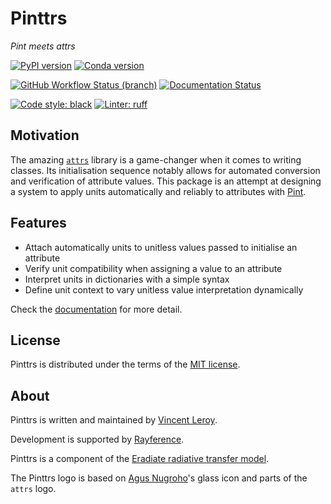 # Pinttrs

*Pint meets attrs*

[![PyPI version](https://img.shields.io/pypi/v/pinttrs?color=blue&style=flat-square)](https://pypi.org/project/pinttrs)
[![Conda version](https://img.shields.io/conda/v/eradiate/pinttrs?color=blue&style=flat-square)](https://anaconda.org/eradiate/pinttrs)

[![GitHub Workflow Status (branch)](https://img.shields.io/github/actions/workflow/status/leroyvn/pinttrs/ci.yml?branch=main&style=flat-square)](https://github.com/leroyvn/pinttrs/actions/workflows/ci.yml)
[![Documentation Status](https://img.shields.io/readthedocs/pinttrs?style=flat-square)](https://pinttrs.readthedocs.io)

[![Code style: black](https://img.shields.io/badge/code%20style-black-black?style=flat-square)](https://black.readthedocs.io)
[![Linter: ruff](https://img.shields.io/badge/%E2%9A%A1%EF%B8%8F-ruff-red?style=flat-square)](https://ruff.rs)

## Motivation

The amazing [`attrs`](https://www.attrs.org) library is a game-changer when it
comes to writing classes. Its initialisation sequence notably allows for
automated conversion and verification of attribute values. This package is an
attempt at designing a system to apply units automatically and reliably to
attributes with [Pint](https://pint.readthedocs.io).

## Features

- Attach automatically units to unitless values passed to initialise an attribute
- Verify unit compatibility when assigning a value to an attribute
- Interpret units in dictionaries with a simple syntax
- Define unit context to vary unitless value interpretation dynamically

Check the [documentation](https://pinttrs.readthedocs.io) for more detail.

## License

Pinttrs is distributed under the terms of the
[MIT license](https://choosealicense.com/licenses/mit/).

## About

Pinttrs is written and maintained by [Vincent Leroy](https://github.com/leroyvn).

Development is supported by [Rayference](https://www.rayference.eu).

Pinttrs is a component of the
[Eradiate radiative transfer model](https://www.eradiate.eu).

The Pinttrs logo is based on
[Agus Nugroho](https://www.iconfinder.com/nugrohoagus)'s glass icon and parts of
the ``attrs`` logo.
